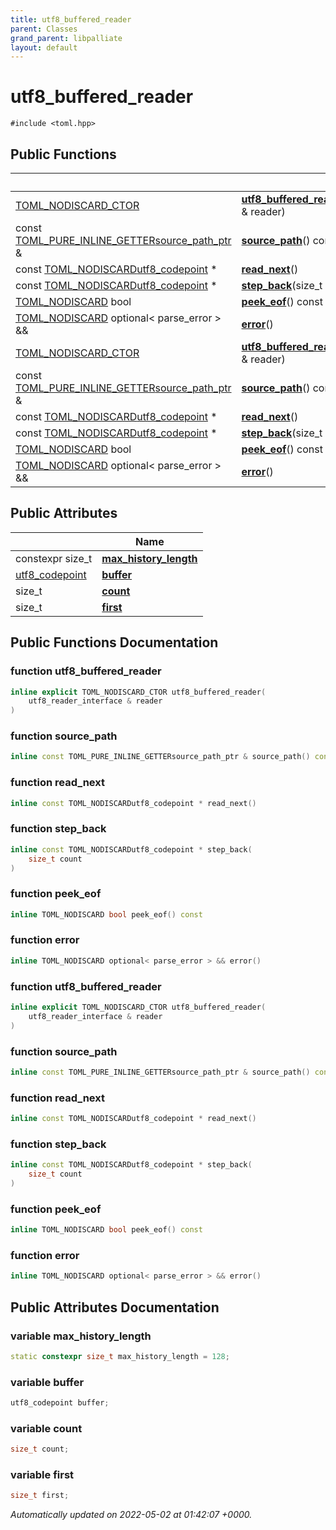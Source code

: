 ```yaml
---
title: utf8_buffered_reader
parent: Classes
grand_parent: libpalliate
layout: default
---
```


# utf8_buffered_reader






`#include <toml.hpp>`

## Public Functions

|                | Name           |
| -------------- | -------------- |
| [TOML_NODISCARD_CTOR](/libpalliate/generated/Files/toml_8hpp#define-toml-nodiscard-ctor) | **[utf8_buffered_reader](/libpalliate/generated/Classes/classutf8__buffered__reader#function-utf8-buffered-reader)**([utf8_reader_interface](/libpalliate/generated/Classes/structutf8__reader__interface) & reader) |
| const [TOML_PURE_INLINE_GETTER](/libpalliate/generated/Files/toml_8hpp#define-toml-pure-inline-getter)[source_path_ptr](/libpalliate/generated/Files/source__region_8h#using-source-path-ptr) & | **[source_path](/libpalliate/generated/Classes/classutf8__buffered__reader#function-source-path)**() const |
| const [TOML_NODISCARD](/libpalliate/generated/Files/toml_8hpp#define-toml-nodiscard)[utf8_codepoint](/libpalliate/generated/Classes/structutf8__codepoint) * | **[read_next](/libpalliate/generated/Classes/classutf8__buffered__reader#function-read-next)**() |
| const [TOML_NODISCARD](/libpalliate/generated/Files/toml_8hpp#define-toml-nodiscard)[utf8_codepoint](/libpalliate/generated/Classes/structutf8__codepoint) * | **[step_back](/libpalliate/generated/Classes/classutf8__buffered__reader#function-step-back)**(size_t count) |
| [TOML_NODISCARD](/libpalliate/generated/Files/toml_8hpp#define-toml-nodiscard) bool | **[peek_eof](/libpalliate/generated/Classes/classutf8__buffered__reader#function-peek-eof)**() const |
| [TOML_NODISCARD](/libpalliate/generated/Files/toml_8hpp#define-toml-nodiscard) optional< parse_error > && | **[error](/libpalliate/generated/Classes/classutf8__buffered__reader#function-error)**() |
| [TOML_NODISCARD_CTOR](/libpalliate/generated/Files/toml_8hpp#define-toml-nodiscard-ctor) | **[utf8_buffered_reader](/libpalliate/generated/Classes/classutf8__buffered__reader#function-utf8-buffered-reader)**([utf8_reader_interface](/libpalliate/generated/Classes/structutf8__reader__interface) & reader) |
| const [TOML_PURE_INLINE_GETTER](/libpalliate/generated/Files/toml_8hpp#define-toml-pure-inline-getter)[source_path_ptr](/libpalliate/generated/Files/source__region_8h#using-source-path-ptr) & | **[source_path](/libpalliate/generated/Classes/classutf8__buffered__reader#function-source-path)**() const |
| const [TOML_NODISCARD](/libpalliate/generated/Files/toml_8hpp#define-toml-nodiscard)[utf8_codepoint](/libpalliate/generated/Classes/structutf8__codepoint) * | **[read_next](/libpalliate/generated/Classes/classutf8__buffered__reader#function-read-next)**() |
| const [TOML_NODISCARD](/libpalliate/generated/Files/toml_8hpp#define-toml-nodiscard)[utf8_codepoint](/libpalliate/generated/Classes/structutf8__codepoint) * | **[step_back](/libpalliate/generated/Classes/classutf8__buffered__reader#function-step-back)**(size_t count) |
| [TOML_NODISCARD](/libpalliate/generated/Files/toml_8hpp#define-toml-nodiscard) bool | **[peek_eof](/libpalliate/generated/Classes/classutf8__buffered__reader#function-peek-eof)**() const |
| [TOML_NODISCARD](/libpalliate/generated/Files/toml_8hpp#define-toml-nodiscard) optional< parse_error > && | **[error](/libpalliate/generated/Classes/classutf8__buffered__reader#function-error)**() |

## Public Attributes

|                | Name           |
| -------------- | -------------- |
| constexpr size_t | **[max_history_length](/libpalliate/generated/Classes/classutf8__buffered__reader#variable-max-history-length)**  |
| [utf8_codepoint](/libpalliate/generated/Classes/structutf8__codepoint) | **[buffer](/libpalliate/generated/Classes/classutf8__buffered__reader#variable-buffer)**  |
| size_t | **[count](/libpalliate/generated/Classes/classutf8__buffered__reader#variable-count)**  |
| size_t | **[first](/libpalliate/generated/Classes/classutf8__buffered__reader#variable-first)**  |

## Public Functions Documentation

### function utf8_buffered_reader

```cpp
inline explicit TOML_NODISCARD_CTOR utf8_buffered_reader(
    utf8_reader_interface & reader
)
```


### function source_path

```cpp
inline const TOML_PURE_INLINE_GETTERsource_path_ptr & source_path() const
```


### function read_next

```cpp
inline const TOML_NODISCARDutf8_codepoint * read_next()
```


### function step_back

```cpp
inline const TOML_NODISCARDutf8_codepoint * step_back(
    size_t count
)
```


### function peek_eof

```cpp
inline TOML_NODISCARD bool peek_eof() const
```


### function error

```cpp
inline TOML_NODISCARD optional< parse_error > && error()
```


### function utf8_buffered_reader

```cpp
inline explicit TOML_NODISCARD_CTOR utf8_buffered_reader(
    utf8_reader_interface & reader
)
```


### function source_path

```cpp
inline const TOML_PURE_INLINE_GETTERsource_path_ptr & source_path() const
```


### function read_next

```cpp
inline const TOML_NODISCARDutf8_codepoint * read_next()
```


### function step_back

```cpp
inline const TOML_NODISCARDutf8_codepoint * step_back(
    size_t count
)
```


### function peek_eof

```cpp
inline TOML_NODISCARD bool peek_eof() const
```


### function error

```cpp
inline TOML_NODISCARD optional< parse_error > && error()
```


## Public Attributes Documentation

### variable max_history_length

```cpp
static constexpr size_t max_history_length = 128;
```


### variable buffer

```cpp
utf8_codepoint buffer;
```


### variable count

```cpp
size_t count;
```


### variable first

```cpp
size_t first;
```



_Automatically updated on 2022-05-02 at 01:42:07 +0000._